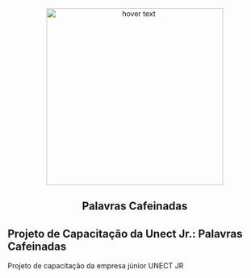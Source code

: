 <div align="center">
  <img src="https://github.com/pdroliveira1/ProjetoCapacitacaoUnect/blob/main/Projeto/Assets/logo_branca.svg" width="350" title="hover text">
</div>

<h2 align="center">Palavras Cafeinadas</h2>

## Projeto de Capacitação da Unect Jr.: Palavras Cafeinadas
Projeto de capacitação da empresa júnior UNECT JR
